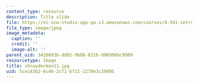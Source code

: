 ```yaml
---
content_type: resource
description: Title slide
file: https://ol-ocw-studio-app-qa.s3.amazonaws.com/courses/4-341-introduction-to-photography-fall-2002/5ce143b26c462cf1bf212270e3c29d95_shnayderman11.jpg
file_type: image/jpeg
image_metadata:
  caption: ''
  credit: ''
  image-alt: ''
parent_uid: 34260936-dd81-9b86-831b-996996bc9909
resourcetype: Image
title: shnayderman11.jpg
uid: 5ce143b2-6c46-2cf1-bf21-2270e3c29d95
---
```

